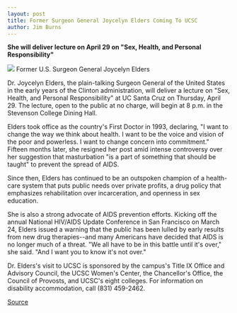 ```yaml
---
layout: post
title: Former Surgeon General Joycelyn Elders Coming To UCSC
author: Jim Burns
---
```


**She will deliver lecture on April 29 on "Sex, Health, and Personal Responsibility"**

![][3] Former U.S. Surgeon General Joycelyn Elders

Dr. Joycelyn Elders, the plain-talking Surgeon General of the United States in the early years of the Clinton administration, will deliver a lecture on "Sex, Health, and Personal Responsibility" at UC Santa Cruz on Thursday, April 29. The lecture, open to the public at no charge, will begin at 8 p.m. in the Stevenson College Dining Hall.

Elders took office as the country's First Doctor in 1993, declaring, "I want to change the way we think about health. I want to be the voice and vision of the poor and powerless. I want to change concern into commitment." Fifteen months later, she resigned her post amid intense controversy over her suggestion that masturbation "is a part of something that should be taught" to prevent the spread of AIDS.

Since then, Elders has continued to be an outspoken champion of a health-care system that puts public needs over private profits, a drug policy that emphasizes rehabilitation over incarceration, and openness in sex education.

She is also a strong advocate of AIDS prevention efforts. Kicking off the annual National HIV/AIDS Update Conference in San Francisco on March 24, Elders issued a warning that the public has been lulled by early results from new drug therapies--and many Americans have decided that AIDS is no longer much of a threat. "We all have to be in this battle until it's over," she said. "And I want you to know it's not over."

Dr. Elders's visit to UCSC is sponsored by the campus's Title IX Office and Advisory Council, the UCSC Women's Center, the Chancellor's Office, the Council of Provosts, and UCSC's eight colleges. For information on disability accommodation, call (831) 459-2462.

[3]: http://www1.ucsc.edu/oncampus/currents/98-99/art/elders_joycelyn.99-04-05.jpg

[Source](http://www1.ucsc.edu/oncampus/currents/98-99/04-05/elders.htm "Permalink to Joycelyn Elders to give talk at UCSC: 04-05-99")
